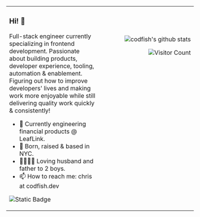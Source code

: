 <table cellspacing="0" cellpadding="0" border="0">
<tr>
<td align="left" width="50%" valign="top">

### Hi! 👋

Full-stack engineer currently specializing in frontend development. Passionate about building products, developer experience, tooling, automation & enablement. Figuring out how to improve developers' lives and making work more enjoyable while still delivering quality work quickly & consistently!

<ul>
  <li>🌱 Currently engineering financial products @ LeafLink.</li>
  <li>🗽 Born, raised & based in NYC.</li>
  <li>👨‍👩‍👦‍👦 Loving husband and father to 2 boys.</li>
  <li>📫 How to reach me: chris at codfish.dev</li>
</ul>

![Static Badge](https://img.shields.io/badge/60%25_of_the_time-works_every_time-4F8DF0)
</td>

<td align="right" valign="top">
<br><br><br>

![codfish's github stats](https://github-readme-stats.vercel.app/api?username=codfish&count_private=true&show_icons=true&theme=algolia)

![Visitor Count](https://profile-counter.glitch.me/codfish/count.svg)
</td>
</tr>
</table>
